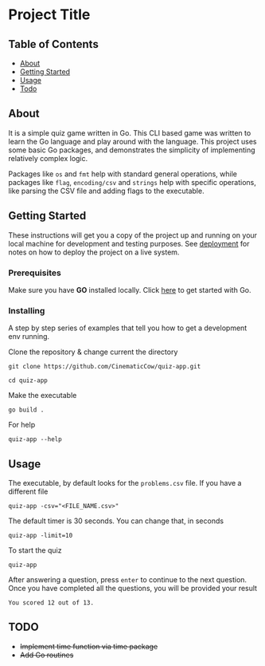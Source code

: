 # Project Title

## Table of Contents

- [About](#about)
- [Getting Started](#getting_started)
- [Usage](#usage)
- [Todo](#todo)

## About <a name = "about"></a>

It is a simple quiz game written in Go. This CLI based game was written to learn the Go language and play around with the language. This project uses some basic Go packages, and demonstrates the simplicity of implementing relatively complex logic.

Packages like `os` and `fmt` help with standard general operations, while packages like `flag`, `encoding/csv` and `strings` help with specific operations, like parsing the CSV file and adding flags to the executable.

## Getting Started <a name = "getting_started"></a>

These instructions will get you a copy of the project up and running on your local machine for development and testing purposes. See [deployment](#deployment) for notes on how to deploy the project on a live system.

### Prerequisites

Make sure you have **GO** installed locally. Click [here](https://go.dev/doc/install) to get started with Go.

### Installing

A step by step series of examples that tell you how to get a development env running.

Clone the repository & change current the directory

```
git clone https://github.com/CinematicCow/quiz-app.git

cd quiz-app
```

Make the executable

```
go build .
```

For help

```
quiz-app --help
```

## Usage <a name = "usage"></a>

The executable, by default looks for the `problems.csv` file. If you have a different file

```
quiz-app -csv="<FILE_NAME.csv>"
```

The default timer is 30 seconds. You can change that, in seconds

```
quiz-app -limit=10
```

To start the quiz

```
quiz-app
```

After answering a question, press `enter` to continue to the next question. Once you have completed all the questions, you will be provided your result

```
You scored 12 out of 13.
```

## TODO <a name = "todo"></a>

- ~~Implement time function via time package~~
- ~~Add Go routines~~
